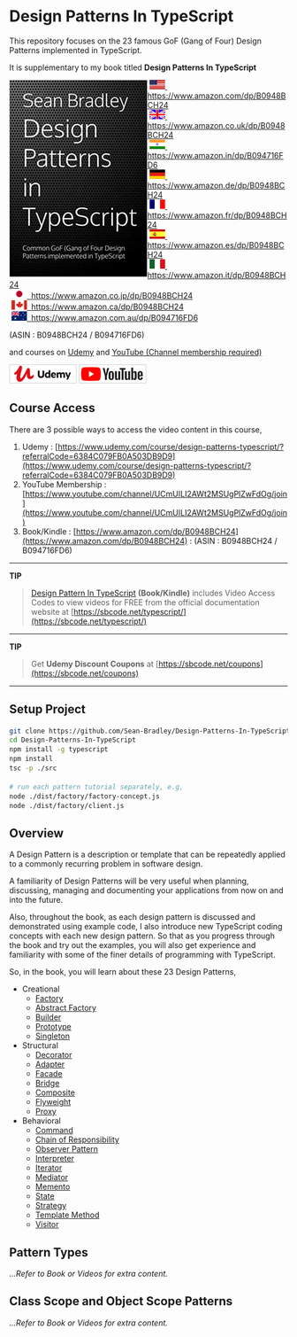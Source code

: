 # Design Patterns In TypeScript

This repository focuses on the 23 famous GoF (Gang of Four) Design Patterns implemented in TypeScript.

It is supplementary to my book titled **Design Patterns In TypeScript**

<img style="float:left; min-width:150px;" src="src/img/dp_typescript_250.jpg">

&nbsp;<a href="https://www.amazon.com/dp/B0948BCH24"><img src="src/img/flag_us.gif">&nbsp; https://www.amazon.com/dp/B0948BCH24</a><br/>
&nbsp;<a href="https://www.amazon.co.uk/dp/B0948BCH24"><img src="src/img/flag_uk.gif">&nbsp; https://www.amazon.co.uk/dp/B0948BCH24</a><br/>
&nbsp;<a href="https://www.amazon.in/dp/B094716FD6"><img src="src/img/flag_in.gif">&nbsp; https://www.amazon.in/dp/B094716FD6</a><br/>
&nbsp;<a href="https://www.amazon.de/dp/B0948BCH24"><img src="src/img/flag_de.gif">&nbsp; https://www.amazon.de/dp/B0948BCH24</a><br/>
&nbsp;<a href="https://www.amazon.fr/dp/B0948BCH24"><img src="src/img/flag_fr.gif">&nbsp; https://www.amazon.fr/dp/B0948BCH24</a><br/>
&nbsp;<a href="https://www.amazon.es/dp/B0948BCH24"><img src="src/img/flag_es.gif">&nbsp; https://www.amazon.es/dp/B0948BCH24</a><br/>
&nbsp;<a href="https://www.amazon.it/dp/B0948BCH24"><img src="src/img/flag_it.gif">&nbsp; https://www.amazon.it/dp/B0948BCH24</a><br/>
&nbsp;<a href="https://www.amazon.co.jp/dp/B0948BCH24"><img src="src/img/flag_jp.gif">&nbsp; https://www.amazon.co.jp/dp/B0948BCH24</a><br/>
&nbsp;<a href="https://www.amazon.ca/dp/B0948BCH24"><img src="src/img/flag_ca.gif">&nbsp; https://www.amazon.ca/dp/B0948BCH24</a><br/>
&nbsp;<a href="https://www.amazon.com.au/dp/B094716FD6"><img src="src/img/flag_au.gif">&nbsp; https://www.amazon.com.au/dp/B094716FD6</a>

(ASIN : B0948BCH24 / B094716FD6)

and courses on [Udemy](https://www.udemy.com/course/design-patterns-typescript/?referralCode=6384C079FB0A503DB9D9) and [YouTube (Channel membership required)](https://www.youtube.com/playlist?list=PLKWUX7aMnlELvv8bXquIgxXYyHH5SFlaP)

<a href="https://www.udemy.com/course/design-patterns-typescript/?referralCode=6384C079FB0A503DB9D9" target="_blank"><img src="src/img/udemy_btn_sm.gif" title="Design Patterns In TypeScript"/></a>&nbsp;<a href="https://www.youtube.com/playlist?list=PLKWUX7aMnlEJzRvCXnwFEdk_WJDNjMDOo" target="_blank"><img src="src/img/yt_btn_sm.gif" title="Design Patterns In TypeScript"/></a>

## Course Access

There are 3 possible ways to access the video content in this course,

1. Udemy : [https://www.udemy.com/course/design-patterns-typescript/?referralCode=6384C079FB0A503DB9D9](https://www.udemy.com/course/design-patterns-typescript/?referralCode=6384C079FB0A503DB9D9)
2. YouTube Membership : [https://www.youtube.com/channel/UCmUILI2AWt2MSUgPlZwFdOg/join](https://www.youtube.com/channel/UCmUILI2AWt2MSUgPlZwFdOg/join)
4. Book/Kindle : [https://www.amazon.com/dp/B0948BCH24](https://www.amazon.com/dp/B0948BCH24) : (ASIN : B0948BCH24 / B094716FD6)

---
**TIP** 
> [Design Pattern In TypeScript](https://www.amazon.com/dp/B0948BCH24) **(Book/Kindle)** includes Video Access Codes to view videos for FREE from the official documentation website at [https://sbcode.net/typescript/](https://sbcode.net/typescript/)

---
**TIP** 
> Get **Udemy Discount Coupons** at [https://sbcode.net/coupons](https://sbcode.net/coupons)

---


## Setup Project

```bash
git clone https://github.com/Sean-Bradley/Design-Patterns-In-TypeScript.git
cd Design-Patterns-In-TypeScript
npm install -g typescript
npm install
tsc -p ./src

# run each pattern tutorial separately, e.g,
node ./dist/factory/factory-concept.js
node ./dist/factory/client.js
```

## Overview

A Design Pattern is a description or template that can be repeatedly applied to a commonly recurring problem in software design.

A familiarity of Design Patterns will be very useful when planning, discussing, managing and documenting your applications from now on and into the future.

Also, throughout the book, as each design pattern is discussed and demonstrated using example code, I also introduce new TypeScript coding concepts with each new design pattern. So that as you progress through the book and try out the examples, you will also get experience and familiarity with some of the finer details of programming with TypeScript.

So, in the book, you will learn about these 23 Design Patterns, 

* Creational
    - [Factory](src/factory)
    - [Abstract Factory](src/abstract-factory)
    - [Builder](src/builder)
    - [Prototype](src/prototype)
    - [Singleton](src/singleton)
* Structural
    - [Decorator](src/decorator)
    - [Adapter](src/adapter)
    - [Facade](src/facade)
    - [Bridge](src/bridge)
    - [Composite](src/composite)
    - [Flyweight](src/flyweight)
    - [Proxy](src/proxy)
* Behavioral
    - [Command](src/command)
    - [Chain of Responsibility](src/chain-of-responsibility)
    - [Observer Pattern](src/observer)
    - [Interpreter](src/interpreter)
    - [Iterator](src/iterator)
    - [Mediator](src/mediator)
    - [Memento](src/memento)
    - [State](src/state)
    - [Strategy](src/strategy)
    - [Template Method](src/template-method)
    - [Visitor](src/visitor)

## Pattern Types

*...Refer to Book or Videos for extra content.*

## Class Scope and Object Scope Patterns

*...Refer to Book or Videos for extra content.*